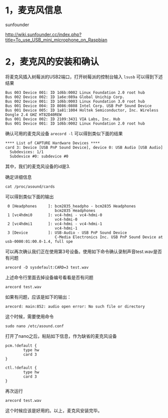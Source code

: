 # 1，麦克风信息

sunfounder

http://wiki.sunfounder.cc/index.php?title=To_use_USB_mini_microphone_on_Raspbian


# 2，麦克风的安装和确认
将麦克风插入树莓派的USB2端口，打开树莓派的控制台输入
```lsusb```
可以得到下述结果
```
Bus 003 Device 001: ID 1d6b:0002 Linux Foundation 2.0 root hub
Bus 002 Device 002: ID 1a6e:089a Global Unichip Corp.
Bus 002 Device 001: ID 1d6b:0003 Linux Foundation 3.0 root hub
Bus 001 Device 004: ID 8086:0808 Intel Corp. USB PnP Sound Device
Bus 001 Device 005: ID 1a81:1004 Holtek Semiconductor, Inc. Wireless Dongle 2.4 GHZ HT82D40REW
Bus 001 Device 002: ID 2109:3431 VIA Labs, Inc. Hub
Bus 001 Device 001: ID 1d6b:0002 Linux Foundation 2.0 root hub
```

确认可用的麦克风设备
```arecord -l```
可以得到类似下面的结果
```
**** List of CAPTURE Hardware Devices ****
card 3: Device [USB PnP Sound Device], device 0: USB Audio [USB Audio]
  Subdevices: 1/1
  Subdevice #0: subdevice #0
```
其中，我们的麦克风设备的id是3.

确定详细信息
```
cat /proc/asound/cards
```
可以得到类似下面的输出
```
 0 [Headphones     ]: bcm2835_headpho - bcm2835 Headphones
                      bcm2835 Headphones
 1 [vc4hdmi0       ]: vc4-hdmi - vc4-hdmi-0
                      vc4-hdmi-0
 2 [vc4hdmi1       ]: vc4-hdmi - vc4-hdmi-1
                      vc4-hdmi-1
 3 [Device         ]: USB-Audio - USB PnP Sound Device
                      C-Media Electronics Inc. USB PnP Sound Device at usb-0000:01:00.0-1.4, full spe
```
可以再次确认我们正在使用第3号设备。使用如下命令确认录制声音test.wav是否有问题
```
arecord -D sysdefault:CARD=3 test.wav
```

上述命令行里面去掉设备编号看看是否有问题
```
arecord test.wav
```
如果有问题，应该是如下的输出：
```
arecord: main:852: audio open error: No such file or directory
```
这个时候，需要使用命令
```
sudo nano /etc/asound.conf
```
打开了nano之后，粘贴如下信息，作为缺省的麦克风设备

```
pcm.!default {
        type hw
        card 3
}

ctl.!default {
        type hw
        card 3
}
```
再次运行
```
arecord test.wav
```
这个时候应该是好用的。以上，麦克风安装完毕。
